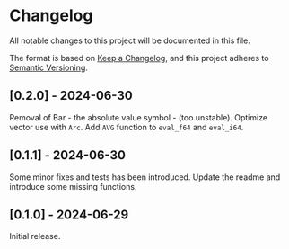 # Changelog

All notable changes to this project will be documented in this file.

The format is based on [Keep a Changelog](https://keepachangelog.com/en/1.0.0/),
and this project adheres to [Semantic Versioning](https://semver.org/spec/v2.0.0.html).

## [0.2.0] - 2024-06-30

Removal of Bar - the absolute value symbol - (too unstable).
Optimize vector use with `Arc`.
Add `AVG` function to `eval_f64` and `eval_i64`.

## [0.1.1] - 2024-06-30

Some minor fixes and tests has been introduced.
Update the readme and introduce some missing functions.

## [0.1.0] - 2024-06-29

Initial release.
